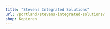 ```yaml
---
title: "Stevens Integrated Solutions"
url: /portland/stevens-integrated-solutions/
shop: Kopieren
---
```

